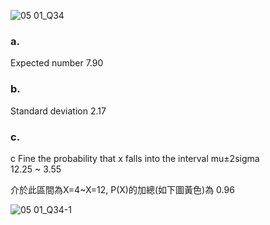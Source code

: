 ![05 01_Q34](https://github.com/user-attachments/assets/6f553430-a47b-4c6a-a6b1-06b8777f80b6)

### a.

Expected number		 7.90

### b.

Standard deviation		 2.17

### c.
		
c	Fine the probability that x falls into the interval mu±2sigma				
12.25 	~    3.55 		

介於此區間為X=4~X=12, P(X)的加總(如下圖黃色)為	0.96

![05 01_Q34-1](https://github.com/user-attachments/assets/3e792554-7255-4b3d-ae29-4ef953c92f18)

